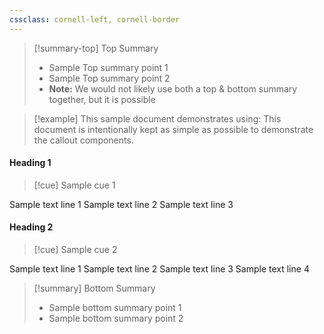 ```yaml
---
cssclass: cornell-left, cornell-border
---
```


>[!summary-top] Top Summary
>- Sample Top summary point 1
>- Sample Top summary point 2
>- **Note:** We would not likely use both a top & bottom summary together, but it is possible

>[!example] This sample document demonstrates using:
> This document is intentionally kept as simple as possible to demonstrate the callout components.

#### Heading 1
>[!cue] Sample cue 1

Sample text line 1
Sample text line 2
Sample text line 3

#### Heading 2
>[!cue] Sample cue 2

Sample text line 1
Sample text line 2
Sample text line 3
Sample text line 4

>[!summary] Bottom Summary
>- Sample bottom summary point 1
>- Sample bottom summary point 2
















